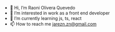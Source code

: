 - 👋 Hi, I’m Raoni Olivera Quevedo
- 👀 I’m interested in work as a front end developer
- 🌱 I’m currently learning  js, ts, react
- 📫 How to reach me  jarezn.zn@gmail.com
